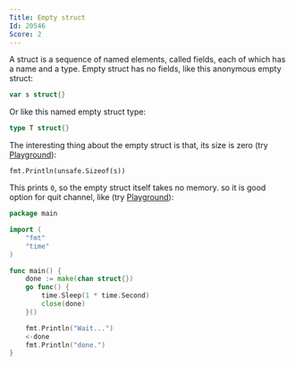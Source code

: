 ```yaml
---
Title: Empty struct
Id: 20546
Score: 2
---
```

A struct is a sequence of named elements, called fields, each of which has a name and a type. Empty struct has no fields, like this anonymous empty struct:

```go
var s struct{}
```

Or like this named empty struct type:

```go
type T struct{}
```

The interesting thing about the empty struct is that, its size is zero (try [Playground](https://play.golang.org/p/ICQkZn01ng)):

    fmt.Println(unsafe.Sizeof(s))

This prints `0`, so the empty struct itself takes no memory. so it is good option for quit channel, like (try [Playground](https://play.golang.org/p/j3qowmGdmC)):

```go
package main

import (
    "fmt"
    "time"
)

func main() {
    done := make(chan struct{})
    go func() {
        time.Sleep(1 * time.Second)
        close(done)
    }()

    fmt.Println("Wait...")
    <-done
    fmt.Println("done.")
}
```

